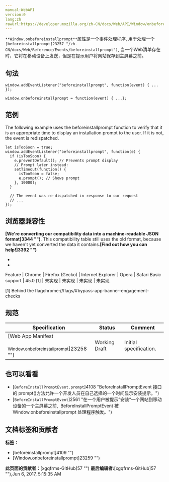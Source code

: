 ```yaml
---
manual:WebAPI
version:0
lang:zh
rawUrl:https://developer.mozilla.org/zh-CN/docs/Web/API/Window/onbeforeinstallprompt
---
```






`**Window.onbeforeinstallprompt**`属性是一个事件处理程序, 用于处理一个`[beforeinstallprompt]23257 "/zh-CN/docs/Web/Reference/Events/beforeinstallprompt")`, 当一个Web清单存在时，它将在移动设备上发送，但是在提示用户将网站保存到主屏幕之前。


## 句法<a name="句法"></a>

```
window.addEventListener("beforeinstallprompt", function(event) { ... });

window.onbeforeinstallprompt = function(event) { ...};
```

## 范例<a name="范例"></a>


The following example uses the beforeinstallprompt function to verify that it is an appropriate time to display an installation prompt to the user. If it is not, the event is redispatched.


```
let isTooSoon = true;
window.addEventListener("beforeinstallprompt", function(e) { 
  if (isTooSoon) {
    e.preventDefault(); // Prevents prompt display 
    // Prompt later instead: 
    setTimeout(function() { 
      isTooSoon = false; 
      e.prompt(); // Shows prompt 
    }, 10000); 
  } 

  // The event was re-dispatched in response to our request 
  // ... 
});
```

## 浏览器兼容性<a name="浏览器兼容性"></a>


**[We&#39;re converting our compatibility data into a machine-readable JSON format]3344 "")**. This compatibility table still uses the old format, because we haven&#39;t yet converted the data it contains.**[Find out how you can help!]3392 "")**


* 
* 
Feature | Chrome | Firefox (Gecko) | Internet Explorer | Opera | Safari 
Basic support | 45.0 [1] | 未实现 | 未实现 | 未实现 | 未实现 





[1] Behind the flagchrome://flags/#bypass-app-banner-engagement-checks


## 规范<a name="规范"></a>
Specification | Status | Comment 
 ---  |  ---  |  ---  | 
[Web App Manifest<br></br><small>Window.onbeforeinstallprompt</small>]23258 "") | Working Draft | Initial specification. 


## 也可以看看<a name="也可以看看"></a>

* [`BeforeInstallPromptEvent.prompt`]4108 "BeforeInstallPromptEvent 接口的 prompt()方法允许一个开发人员在自己选择的一个时间显示安装提示。")
* [`BeforeInstallPromptEvent`]2561 "在一个用户被提示”安装“一个网站到移动设备的一个主屏幕之前,  BeforeInstallPromptEvent  被Window.onbeforeinstallprompt 处理程序触发。")



## 文档标签和贡献者
**标签：**
* [beforeinstallprompt]4109 "")
* [Window.onbeforeinstallprompt]23259 "")

**此页面的贡献者：**[xgqfrms-GitHub]57 "")
**最后编辑者:**[xgqfrms-GitHub]57 ""),<time>Jun 6, 2017, 5:15:35 AM</time>


